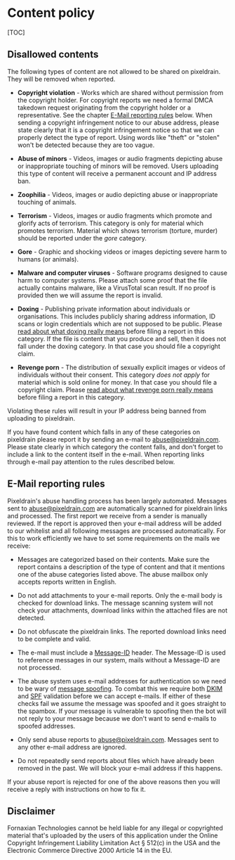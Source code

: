 # Content policy

[TOC]

## Disallowed contents

The following types of content are not allowed to be shared on pixeldrain. They
will be removed when reported.

* **Copyright violation** - Works which are shared without permission from the
  copyright holder. For copyright reports we need a formal DMCA takedown request
  originating from the copyright holder or a representative. See the chapter
  [E-Mail reporting rules](#toc_2) below. When sending a copyright infringement
  notice to our abuse address, please state clearly that it is a copyright
  infringement notice so that we can properly detect the type of report. Using
  words like "theft" or "stolen" won't be detected because they are too vague.

* **Abuse of minors** - Videos, images or audio fragments depicting abuse or
  inappropriate touching of minors will be removed. Users uploading this type of
  content will receive a permanent account and IP address ban.

* **Zoophilia** - Videos, images or audio depicting abuse or inappropriate
  touching of animals.

* **Terrorism** - Videos, images or audio fragments which promote and glorify
  acts of terrorism. This category is only for material which promotes
  terrorism. Material which shows terrorism (torture, murder) should be reported
  under the _gore_ category.

* **Gore** - Graphic and shocking videos or images depicting severe harm to
  humans (or animals).

* **Malware and computer viruses** - Software programs designed to cause harm to
  computer systems. Please attach some proof that the file actually contains
  malware, like a VirusTotal scan result. If no proof is provided then we will
  assume the report is invalid.

* **Doxing** - Publishing private information about individuals or
  organisations. This includes publicly sharing address information, ID scans or
  login credentials which are not supposed to be public. Please [read about what
  doxing really means](https://en.wikipedia.org/wiki/Doxing) before filing a
  report in this category. If the file is content that you produce and sell,
  then it does not fall under the doxing category. In that case you should file
  a copyright claim.

* **Revenge porn** - The distribution of sexually explicit images or videos of
  individuals without their consent. This category _does not apply_ for material
  which is sold online for money. In that case you should file a copyright
  claim. Please [read about what revenge porn really
  means](https://en.wikipedia.org/wiki/Revenge_porn) before filing a report in
  this category.

Violating these rules will result in your IP address being banned from uploading
to pixeldrain.

If you have found content which falls in any of these categories on pixeldrain
please report it by sending an e-mail to
[abuse@pixeldrain.com](mailto:abuse@pixeldrain.com). Please state clearly in
which category the content falls, and don't forget to include a link to the
content itself in the e-mail. When reporting links through e-mail pay attention
to the rules described below.

## E-Mail reporting rules

Pixeldrain's abuse handling process has been largely automated. Messages sent to
[abuse@pixeldrain.com](mailto:abuse@pixeldrain.com) are automatically scanned
for pixeldrain links and processed. The first report we receive from a sender is
manually reviewed. If the report is approved then your e-mail address will be
added to our whitelist and all following messages are processed automatically.
For this to work efficiently we have to set some requirements on the mails we
receive:

* Messages are categorized based on their contents. Make sure the report
  contains a description of the type of content and that it mentions one of the
  abuse categories listed above. The abuse mailbox only accepts reports written
  in English.

* Do not add attachments to your e-mail reports. Only the e-mail body is checked
  for download links. The message scanning system will not check your
  attachments, download links within the attached files are not detected.

* Do not obfuscate the pixeldrain links. The reported download links need to be
  complete and valid.

* The e-mail must include a
  [Message-ID](https://en.wikipedia.org/wiki/Message-ID) header. The Message-ID
  is used to reference messages in our system, mails without a Message-ID are
  not processed.

* The abuse system uses e-mail addresses for authentication so we need to be
  wary of [message spoofing](https://en.wikipedia.org/wiki/Email_spoofing). To
  combat this we require both
  [DKIM](https://en.wikipedia.org/wiki/DomainKeys_Identified_Mail) and
  [SPF](https://en.wikipedia.org/wiki/Sender_Policy_Framework) validation before
  we can accept e-mails. If either of these checks fail we assume the message
  was spoofed and it goes straight to the spambox. If your message is vulnerable
  to spoofing then the bot will not reply to your message because we don't want
  to send e-mails to spoofed addresses.

* Only send abuse reports to
  [abuse@pixeldrain.com](mailto:abuse@pixeldrain.com). Messages sent to any
  other e-mail address are ignored.

* Do not repeatedly send reports about files which have already been removed in
  the past. We will block your e-mail address if this happens.

If your abuse report is rejected for one of the above reasons then you will
receive a reply with instructions on how to fix it.

## Disclaimer

Fornaxian Technologies cannot be held liable for any illegal or copyrighted
material that's uploaded by the users of this application under the Online
Copyright Infringement Liability Limitation Act § 512\(c) in the USA and the
Electronic Commerce Directive 2000 Article 14 in the EU.
